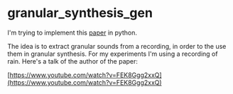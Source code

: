 # granular_synthesis_gen

I'm trying to implement this [paper](http://www.jp.square-enix.com/tech/library/pdf/DAFx-15_submission_7.pdf) in python.

The idea is to extract granular sounds from a recording, in order to the use them in granular synthesis. For my experiments I'm using a recording of rain. Here's a talk of the author of  the paper:

[https://www.youtube.com/watch?v=FEK8Ggg2xxQ](https://www.youtube.com/watch?v=FEK8Ggg2xxQ)
